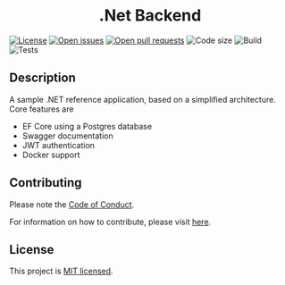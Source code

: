 <h1 align="center">.Net Backend</h1>

<a href="https://github.com/matthiashermsen/dotnet-backend/blob/main/LICENSE" target="_blank"><img src="https://img.shields.io/github/license/matthiashermsen/dotnet-backend" alt="License" /></a>
<a href="https://github.com/matthiashermsen/dotnet-backend/issues" target="_blank"><img src="https://img.shields.io/github/issues/matthiashermsen/dotnet-backend" alt="Open issues" /></a>
<a href="https://github.com/matthiashermsen/dotnet-backend/pulls" target="_blank"><img src="https://img.shields.io/github/issues-pr/matthiashermsen/dotnet-backend" alt="Open pull requests" /></a>
<img src="https://img.shields.io/github/languages/code-size/matthiashermsen/dotnet-backend" alt="Code size" />
<img src="https://img.shields.io/github/workflow/status/matthiashermsen/dotnet-backend/run-build-on-main-on-push?label=build" alt="Build" />
<img src="https://img.shields.io/github/workflow/status/matthiashermsen/dotnet-backend/run-tests-on-main-on-push?label=tests" alt="Tests" />

## Description

A sample .NET reference application, based on a simplified architecture. Core features are

- EF Core using a Postgres database
- Swagger documentation
- JWT authentication
- Docker support

## Contributing

Please note the [Code of Conduct](https://github.com/matthiashermsen/dotnet-backend/blob/main/CODE_OF_CONDUCT.md).

For information on how to contribute, please visit [here](https://github.com/matthiashermsen/dotnet-backend/blob/main/CONTRIBUTING.md).

## License

This project is [MIT licensed](https://github.com/matthiashermsen/dotnet-backend/blob/main/LICENSE).
